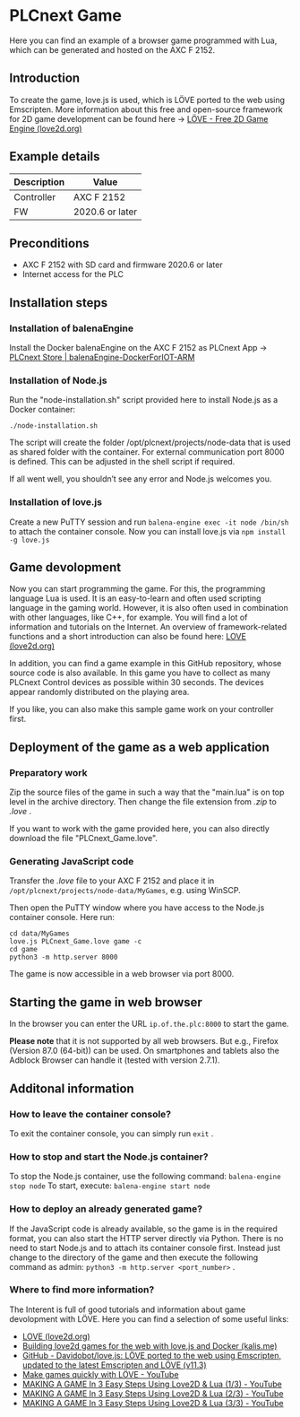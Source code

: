 # PLCnext Game

Here you can find an example of a browser game programmed with Lua, which can be generated and hosted on the AXC F 2152.


## Introduction

To create the game, love.js is used, which is LÖVE ported to the web using Emscripten. More information about this free and open-source framework for 2D game development can be found here -> [LÖVE - Free 2D Game Engine (love2d.org)](https://love2d.org/)

## Example details

|Description |Value  |
| --- | --- |
|Controller |AXC F 2152 |
|FW |2020.6 or later |

## Preconditions

- AXC F 2152 with SD card and firmware 2020.6 or later
-	Internet access for the PLC

## Installation steps


### Installation of balenaEngine

Install the Docker balenaEngine on the AXC F 2152 as PLCnext App -> [PLCnext Store | balenaEngine-DockerForIOT-ARM](https://www.plcnextstore.com/963)


### Installation of Node.js

Run the "node-installation.sh" script provided here to install Node.js as a Docker container:

```
./node-installation.sh
```
The script will create the folder /opt/plcnext/projects/node-data that is used as shared folder with the container. For external communication port 8000 is defined. This can be adjusted in the shell script if required.

If all went well, you shouldn’t see any error and Node.js welcomes you.


### Installation of love.js

Create a new PuTTY session and run `balena-engine exec -it node /bin/sh` to attach the container console.
Now you can install love.js via `npm install -g love.js`


## Game devolopment

Now you can start programming the game. For this, the programming language Lua is used. It is an easy-to-learn and often used scripting language in the gaming world. However, it is also often used in combination with other languages, like C++, for example. You will find a lot of information and tutorials on the Internet. An overview of framework-related functions and a short introduction can also be found here: [LOVE (love2d.org)](https://love2d.org/wiki/Main_Page)

In addition, you can find a game example in this GitHub repository, whose source code is also available. In this game you have to collect as many PLCnext Control devices as possible within 30 seconds. The devices appear randomly distributed on the playing area.

If you like, you can also make this sample game work on your controller first.


## Deployment of the game as a web application


### Preparatory work

Zip the source files of the game in such a way that the "main.lua" is on top level in the archive directory. Then change the file extension from *.zip* to *.love* .

If you want to work with the game provided here, you can also directly download the file "PLCnext_Game.love".


### Generating JavaScript code

Transfer the *.love* file to your AXC F 2152 and place it in `/opt/plcnext/projects/node-data/MyGames`, e.g. using WinSCP.

Then open the PuTTY window where you have access to the Node.js container console. Here run: 

```
cd data/MyGames
love.js PLCnext_Game.love game -c
cd game
python3 -m http.server 8000
```
The game is now accessible in a web browser via port 8000.

## Starting the game in web browser

In the browser you can enter the URL `ip.of.the.plc:8000` to start the game.

**Please note** that it is not supported by all web browsers. But e.g., Firefox (Version 87.0 (64-bit)) can be used. On smartphones and tablets also the Adblock Browser can handle it (tested with version 2.7.1).


## Additonal information

### How to leave the container console?
To exit the container console, you can simply run `exit` .

### How to stop and start the Node.js container?
To stop the Node.js container, use the following command: `balena-engine stop node` 
To start, execute: `balena-engine start node`

### How to deploy an already generated game?
If the JavaScript code is already available, so the game is in the required format, you can also start the HTTP server directly via Python. There is no need to start Node.js and to attach its container console first. Instead just change to the directory of the game and then execute the following command as admin: `python3 -m http.server <port_number>` .

### Where to find more information?
The Interent is full of good tutorials and information about game devolopment with LÖVE. Here you can find a selection of some useful links:
-	[LOVE (love2d.org)](https://love2d.org/wiki/Main_Page)
-	[Building love2d games for the web with love.js and Docker (kalis.me)](https://kalis.me/building-love2d-games-web-docker/)
-	[GitHub - Davidobot/love.js: LÖVE ported to the web using Emscripten, updated to the latest Emscripten and LÖVE (v11.3)](https://github.com/Davidobot/love.js/)
-	[Make games quickly with LÖVE - YouTube](https://www.youtube.com/watch?v=u6GWjojPQiM)
-	[MAKING A GAME In 3 Easy Steps Using Love2D & Lua (1/3) - YouTube](https://www.youtube.com/watch?v=qA267wyXHeU)
-	[MAKING A GAME In 3 Easy Steps Using Love2D & Lua (2/3) - YouTube](https://www.youtube.com/watch?v=3CRIhC_2wTI)
-	[MAKING A GAME In 3 Easy Steps Using Love2D & Lua (3/3) - YouTube](https://www.youtube.com/watch?v=QWoRboCnsuo)

